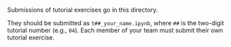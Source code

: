 Submissions of tutorial exercises go in this directory.

They should be submitted as `t##_your_name.ipynb`, where `##` is
the two-digit tutorial number (e.g., `04`). Each member of your team must submit their
own tutorial exercise.
